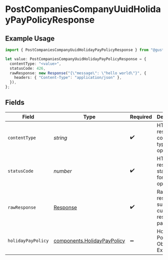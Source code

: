 # PostCompaniesCompanyUuidHolidayPayPolicyResponse

## Example Usage

```typescript
import { PostCompaniesCompanyUuidHolidayPayPolicyResponse } from "@gusto/embedded-api/models/operations";

let value: PostCompaniesCompanyUuidHolidayPayPolicyResponse = {
  contentType: "<value>",
  statusCode: 426,
  rawResponse: new Response("{\"message\": \"hello world\"}", {
    headers: { "Content-Type": "application/json" },
  }),
};
```

## Fields

| Field                                                                      | Type                                                                       | Required                                                                   | Description                                                                |
| -------------------------------------------------------------------------- | -------------------------------------------------------------------------- | -------------------------------------------------------------------------- | -------------------------------------------------------------------------- |
| `contentType`                                                              | *string*                                                                   | :heavy_check_mark:                                                         | HTTP response content type for this operation                              |
| `statusCode`                                                               | *number*                                                                   | :heavy_check_mark:                                                         | HTTP response status code for this operation                               |
| `rawResponse`                                                              | [Response](https://developer.mozilla.org/en-US/docs/Web/API/Response)      | :heavy_check_mark:                                                         | Raw HTTP response; suitable for custom response parsing                    |
| `holidayPayPolicy`                                                         | [components.HolidayPayPolicy](../../models/components/holidaypaypolicy.md) | :heavy_minus_sign:                                                         | Holiday Pay Policy Object Example                                          |